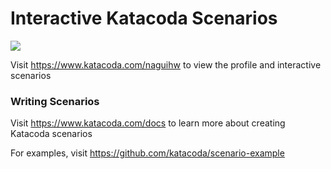 # Interactive Katacoda Scenarios

[![](http://shields.katacoda.com/katacoda/naguihw/count.svg)](https://www.katacoda.com/naguihw "Get your profile on Katacoda.com")

Visit https://www.katacoda.com/naguihw to view the profile and interactive scenarios

### Writing Scenarios
Visit https://www.katacoda.com/docs to learn more about creating Katacoda scenarios

For examples, visit https://github.com/katacoda/scenario-example
